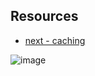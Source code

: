 ## Resources

- [next - caching](https://nextjs.org/docs/app/building-your-application/caching)

![image](https://i.ibb.co/Y81kpQp/photo-2024-07-30-23-51-42.jpg)
